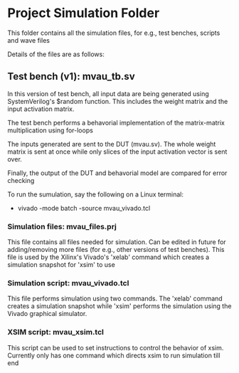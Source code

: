 # Project Simulation Folder
This folder contains all the simulation files, for e.g., test benches,
scripts and wave files

Details of the files are as follows:

## Test bench (v1): mvau_tb.sv
In this version of test bench, all input data are being generated using
SystemVerilog's $random function. This includes the weight matrix and
the input activation matrix.

The test bench performs a behavorial implementation of the matrix-matrix
multiplication using for-loops

The inputs generated are sent to the DUT (mvau.sv). The whole weight matrix
is sent at once while only slices of the input activation vector is sent over.

Finally, the output of the DUT and behavorial model are compared for error
checking

To run the sumulation, say the following on a Linux terminal:

- vivado -mode batch -source mvau_vivado.tcl

### Simulation files: mvau_files.prj
This file contains all files needed for simulation. Can be edited in future
for adding/removing more files (for e.g., other versions of test benches).
This file is used by the Xilinx's Vivado's 'xelab' command which creates a
simulation snapshot for 'xsim' to use

### Simulation script: mvau_vivado.tcl
This file performs simulation using two commands. The 'xelab' command creates
a simulation snapshot while 'xsim' performs the simulation using the Vivado
graphical simulator.

### XSIM script: mvau_xsim.tcl
This script can be used to set instructions to control the behavior of xsim.
Currently only has one command which directs xsim to run simulation till end